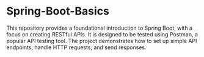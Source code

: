 # Spring-Boot-Basics

This repository provides a foundational introduction to Spring Boot, with a focus on creating RESTful APIs. It is designed to be tested using Postman, a popular API testing tool. The project demonstrates how to set up simple API endpoints, handle HTTP requests, and send responses.
